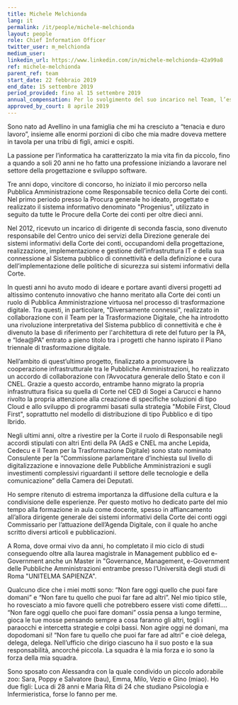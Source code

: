 ```yaml
---
title: Michele Melchionda
lang: it
permalink: /it/people/michele-melchionda
layout: people
role: Chief Information Officer
twitter_user: m_melchionda
medium_user:
linkedin_url: https://www.linkedin.com/in/michele-melchionda-42a99a8
ref: michele-melchionda
parent_ref: team
start_date: 22 febbraio 2019
end_date: 15 settembre 2019
period_provided: fino al 15 settembre 2019
annual_compensation: Per lo svolgimento del suo incarico nel Team, l’esperto non percepisce alcun compenso
approved_by_court: 8 aprile 2019
---
```

Sono nato ad Avellino in una famiglia che mi ha cresciuto a “tenacia e duro lavoro”, insieme alle enormi porzioni di cibo che mia madre doveva mettere in tavola per una tribù di figli, amici e ospiti.

La passione per l’informatica ha caratterizzato la mia vita fin da piccolo, fino a quando a soli 20 anni ne ho fatto una professione iniziando a lavorare nel settore della progettazione e sviluppo software.

Tre anni dopo, vincitore di concorso, ho iniziato il mio percorso nella Pubblica Amministrazione come Responsabile tecnico della Corte dei conti. Nel primo periodo presso la Procura generale ho ideato, progettato e realizzato il sistema informativo denominato "Progenius", utilizzato in seguito da tutte le Procure della Corte dei conti per oltre dieci anni.

Nel 2012, ricevuto un incarico di dirigente di seconda fascia, sono divenuto responsabile del Centro unico dei servizi della Direzione generale dei sistemi informativi della Corte dei conti, occupandomi della progettazione, realizzazione, implementazione e gestione dell’infrastruttura IT e della sua connessione al Sistema pubblico di connettività e della definizione e cura dell’implementazione delle politiche di sicurezza sui sistemi informativi della Corte.

In questi anni ho avuto modo di ideare e portare avanti diversi progetti ad altissimo contenuto innovativo che hanno meritato alla Corte dei conti un ruolo di Pubblica Amministrazione virtuosa nel processo di trasformazione digitale. Tra questi, in particolare, "Diversamente connessi", realizzato in collaborazione con il Team per la Trasformazione Digitale, che ha introdotto una rivoluzione interpretativa del Sistema pubblico di connettività e che è divenuto la base di riferimento per l'architettura di rete del futuro per la PA, e “Idea@PA” entrato a pieno titolo tra i progetti che hanno ispirato il Piano triennale di trasformazione digitale.

Nell’ambito di quest’ultimo progetto, finalizzato a promuovere la cooperazione infrastrutturale tra le Pubbliche Amministrazioni, ho realizzato un accordo di collaborazione con l’Avvocatura generale dello Stato e con il CNEL. Grazie a questo accordo, entrambe hanno migrato la propria infrastruttura fisica su quella di Corte nel CED di Sogei a Carucci e hanno rivolto la propria attenzione alla creazione di specifiche soluzioni di tipo Cloud e allo sviluppo di programmi basati sulla strategia "Mobile First, Cloud First", soprattutto nel modello di distribuzione di tipo Pubblico e di tipo Ibrido.

Negli ultimi anni, oltre a rivestire per la Corte il ruolo di Responsabile negli accordi stipulati con altri Enti della PA (AdS e CNEL ma anche Lepida, Cedecu e il Team per la Trasformazione Digitale) sono stato nominato Consulente per la “Commissione parlamentare d’inchiesta sul livello di digitalizzazione e innovazione delle Pubbliche Amministrazioni e sugli investimenti complessivi riguardanti il settore delle tecnologie e della comunicazione” della Camera dei Deputati.

Ho sempre ritenuto di estrema importanza la diffusione della cultura e la condivisione delle esperienze. Per questo motivo ho dedicato parte del mio tempo alla formazione in aula come docente, spesso in affiancamento all’allora dirigente generale dei sistemi informativi della Corte dei conti oggi Commissario per l’attuazione dell’Agenda Digitale, con il quale ho anche scritto diversi articoli e pubblicazioni.

A Roma, dove ormai vivo da anni, ho completato il mio ciclo di studi conseguendo oltre alla laurea magistrale in Management pubblico ed e-Government anche un Master in "Governance, Management, e-Government delle Pubbliche Amministrazioni entrambe presso l’Università degli studi di Roma "UNITELMA SAPIENZA".

Qualcuno dice che i miei motti sono: “Non fare oggi quello che puoi fare domani” e “Non fare tu quello che puoi far fare ad altri”. Nel mio tipico stile, ho rovesciato a mio favore quelli che potrebbero essere visti come difetti…. 
“Non fare oggi quello che puoi fare domani” ossia pensa a lungo termine, gioca le tue mosse pensando sempre a cosa faranno gli altri, togli i paraocchi e intercetta strategie e colpi bassi. Non agire oggi né domani, ma dopodomani si!
“Non fare tu quello che puoi far fare ad altri” e cioè delega, delega, delega. Nell’ufficio che dirigo ciascuno ha il suo posto e la sua responsabilità, ancorché piccola. La squadra è la mia forza e io sono la forza della mia squadra.

Sono sposato con Alessandra con la quale condivido un piccolo adorabile zoo: Sara, Poppy e Salvatore (bau), Emma, Milo, Vezio e Gino (miao).  Ho due figli: Luca di 28 anni e Maria Rita di 24  che studiano Psicologia e Infermieristica, forse lo fanno per me.
